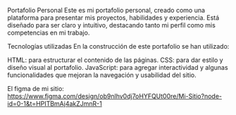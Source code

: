 Portafolio Personal
Este es mi portafolio personal, creado como una plataforma para presentar mis proyectos, habilidades y experiencia. Está diseñado para ser claro y intuitivo, destacando tanto mi perfil como mis competencias en mi trabajo.

Tecnologías utilizadas
En la construcción de este portafolio se han utilizado:

HTML: para estructurar el contenido de las páginas.
CSS: para dar estilo y diseño visual al portafolio.
JavaScript: para agregar interactividad y algunas funcionalidades que mejoran la navegación y usabilidad del sitio.

El figma de  mi sitio:
  https://www.figma.com/design/ob9nlhv0dj7oHYFQUt00re/Mi-Sitio?node-id=0-1&t=HPITBmAj4akZJmnR-1

